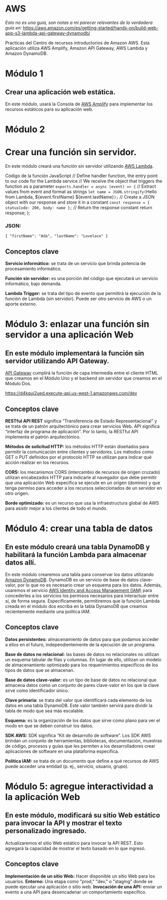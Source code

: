 # AWS

_Esto no es una guía, son notas a mi parecer relevantes de la verdadera guía en:_ <https://aws.amazon.com/es/getting-started/hands-on/build-web-app-s3-lambda-api-gateway-dynamodb/>

Practicas del Centro de recursos introductorios de Amazon AWS. Esta aplicación utiliza AWS Amplify, Amazon API Gateway, AWS Lambda y Amazon DynamoDB.

# Módulo 1

## Crear una aplicación web estática.

En este módulo, usará la Consola de [AWS Amplify](https://aws.amazon.com/es/amplify/hosting/) para implementar los recursos estáticos para su aplicación web.

# Módulo 2

# Crear una función sin servidor.

En este módulo creará una función sin servidor utilizando [AWS Lambda](https://aws.amazon.com/es/lambda/?e=gs2020&p=build-a-web-app-two).

Código de la función JavaScript
// Define handler function, the entry point to our code for the Lambda service
// We receive the object that triggers the function as a parameter
`exports.handler = async (event) => {`
// Extract values from event and format as strings
`let name = JSON.stringify(`Hello from Lambda, ${event.firstName} ${event.lastName}`);`
// Create a JSON object with our response and store it in a constant
`const response = { statusCode: 200, body: name };`
// Return the response constant return response; };

### JSON:

`{ "firstName": "Ada", "lastName": "Lovelace" }`

## Conceptos clave

**Servicio informático:** se trata de un servicio que brinda potencia de procesamiento informático.

**Función sin servidor:** es una porción del código que ejecutará un servicio informático, bajo demanda.

**Lambda Trigger:** se trata del tipo de evento que permitirá la ejecución de la función de Lambda (sin servidor). Puede ser otro servicio de AWS o un aporte externo.

# Módulo 3: enlazar una función sin servidor a una aplicación Web

## En este módulo implementará la función sin servidor utilizando API Gateway.

[API Gateway](https://aws.amazon.com/es/api-gateway/?e=gs2020&p=build-a-web-app-three) cumplirá la función de capa intermedia entre el cliente HTML que creamos en el Módulo Uno y el backend sin servidor que creamos en el Módulo Dos.

<https://d4kquj2ued.execute-api.us-west-1.amazonaws.com/dev>

## Conceptos clave

**RESTful API REST** significa “Transferencia de Estado Representacional” y se trata de un patrón arquitectónico para crear servicios Web. API significa “interfaz de programa de aplicación”. Por lo tanto, la RESTful API implementa el patrón arquitectónico.

**Métodos de solicitud HTTP:** los métodos HTTP están diseñados para permitir la comunicación entre clientes y servidores. Los métodos como GET o PUT definidos por el protocolo HTTP se utilizan para indicar qué acción realizar en los recursos.

**CORS:** los mecanismos CORS (intercambio de recursos de origen cruzado) utilizan encabezados HTTP para indicarle al navegador que debe permitir que una aplicación Web específica se ejecute en un origen (dominio) y que tenga permiso para acceder a los recursos seleccionados de un servidor en otro origen.

**Borde optimizado:** es un recurso que usa la infraestructura global de AWS para asistir mejor a los clientes de todo el mundo.

# Módulo 4: crear una tabla de datos

## En este módulo creará una tabla DynamoDB y habilitará la función Lambda para almacenar datos allí.

En este módulo crearemos una tabla para conservar los datos utilizando [Amazon DynamoDB](https://aws.amazon.com/es/dynamodb/).
DynamoDB es un servicio de base de datos clave-valor, por lo que no es necesario crear un esquema para los datos.
Además, usaremos el servicio [AWS Identity and Access Management (IAM)](https://aws.amazon.com/es/iam/?e=gs2020&p=build-a-web-app-four) para concederles a los servicios los permisos necesarios para interactuar entre sí, de forma segura. Específicamente, permitiremos que la función Lambda creada en el módulo dos escriba en la tabla DynamoDB que creamos recientemente mediante una política IAM.

## Conceptos clave

**Datos persistentes:** almacenamiento de datos para que podamos acceder a ellos en el futuro, independientemente de la ejecución de un programa.

**Base de datos no relacional:** las bases de datos no relacionales no utilizan un esquema tabular de filas y columnas. En lugar de ello, utilizan un modelo de almacenamiento optimizado para los requerimientos específicos de los tipos de datos que se almacenan.

**Base de datos clave-valor:** es un tipo de base de datos no relacional que almacena datos como un conjunto de pares clave-valor en los que la clave sirve como identificador único.

**Clave primaria:** se trata del valor que identificará cada elemento de los datos en una tabla DynamoDB. Este valor también servirá para dividir la tabla de modo que sea más escalable.

**Esquema:** es la organización de los datos que sirve como plano para ver el modo en que se deben construir los datos.

**SDK AWS:** SDK significa “Kit de desarrollo de software”. Los SDK AWS brindan un conjunto de herramientas, bibliotecas, documentación, muestras de código, procesos y guías que les permiten a los desarrolladores crear aplicaciones de software en una plataforma específica.

**Política IAM:** se trata de un documento que define a qué recursos de AWS puede acceder una entidad (p. ej., servicio, usuario, grupo).

# Módulo 5: agregue interactividad a la aplicación Web

## En este módulo, modificará su sitio Web estático para invocar la API y mostrar el texto personalizado ingresado.

Actualizaremos el sitio Web estático para invocar la API REST. Esto agregará la capacidad de mostrar el texto basado en lo que ingresó.

## Conceptos clave

**Implementación de un sitio Web:** Hacer disponible un sitio Web para los usuarios.
**Entorno:** Una etapa como "prod," "dev," o "staging" donde se puede ejecutar una aplicación o sitio web.
**Invocación de una API:** enviar un evento a una API para desencadenar un comportamiento específico.
